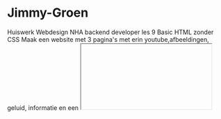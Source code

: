 # Jimmy-Groen
Huiswerk Webdesign NHA backend developer les 9
Basic HTML zonder CSS
Maak een website met 3 pagina's met erin 
youtube,afbeeldingen, geluid,  informatie en 
een <iframe> van een externe website
